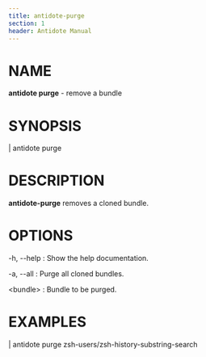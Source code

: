 ```yaml
---
title: antidote-purge
section: 1
header: Antidote Manual
---
```


# NAME

**antidote purge** - remove a bundle

# SYNOPSIS

| antidote purge <bundle>

# DESCRIPTION

**antidote-purge** removes a cloned bundle.

# OPTIONS

-h, \--help
:   Show the help documentation.

-a, \--all
:   Purge all cloned bundles.

\<bundle\>
:   Bundle to be purged.

# EXAMPLES

|   antidote purge zsh-users/zsh-history-substring-search
